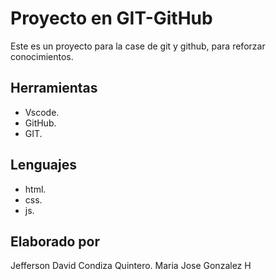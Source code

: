 # Proyecto en GIT-GitHub
Este es un proyecto para la case de git y github, para reforzar conocimientos.

## Herramientas 
* Vscode.
* GitHub.
* GIT.

## Lenguajes 
* html. 
* css.
* js.

## Elaborado por 
Jefferson David Condiza Quintero.
Maria Jose Gonzalez H